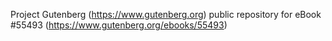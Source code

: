 Project Gutenberg (https://www.gutenberg.org) public repository for
eBook #55493 (https://www.gutenberg.org/ebooks/55493)
